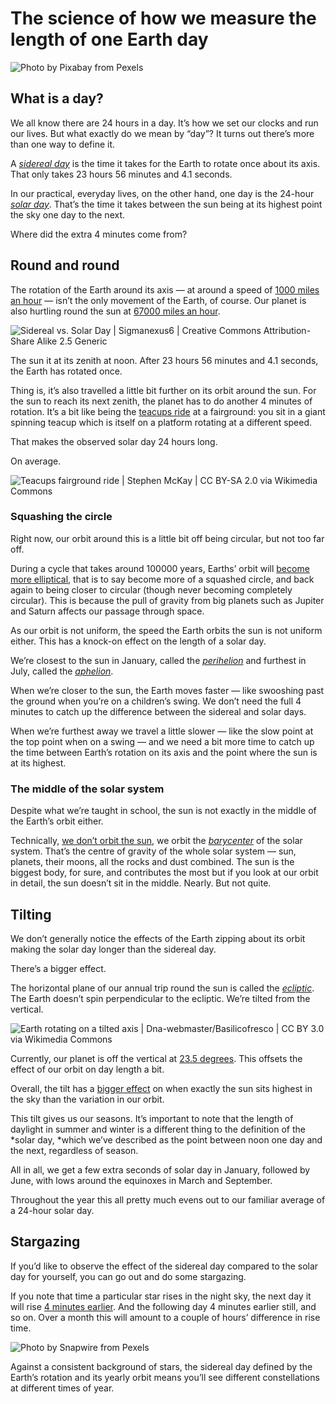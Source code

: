 # The science of how we measure the length of one Earth day

![Photo by [Pixabay](https://www.pexels.com/@pixabay?utm_content=attributionCopyText&utm_medium=referral&utm_source=pexels) from [Pexels](https://www.pexels.com/photo/earth-space-universe-globe-41953/?utm_content=attributionCopyText&utm_medium=referral&utm_source=pexels)](https://d43fweuh3sg51.cloudfront.net/media/assets/buac18-vid-earthrotation-poster.png)

## What is a day?

We all know there are 24 hours in a day. It’s how we set our clocks and run our lives. But what exactly do we mean by “day”? It turns out there’s more than one way to define it.

A [*sidereal day*](https://www.merriam-webster.com/dictionary/sidereal%20day) is the time it takes for the Earth to rotate once about its axis. That only takes 23 hours 56 minutes and 4.1 seconds.

In our practical, everyday lives, on the other hand, one day is the 24-hour [*solar day*](https://www.merriam-webster.com/dictionary/solar%20day). That’s the time it takes between the sun being at its highest point the sky one day to the next.

Where did the extra 4 minutes come from?

## Round and round

The rotation of the Earth around its axis — at around a speed of [1000 miles an hour](https://www.scientificamerican.com/article/how-fast-is-the-earth-mov/) — isn’t the only movement of the Earth, of course. Our planet is also hurtling round the sun at [67000 miles an hour](https://www.scientificamerican.com/article/how-fast-is-the-earth-mov/).

![Sidereal vs. Solar Day | [Sigmanexus6](https://commons.wikimedia.org/wiki/User:Sigmanexus6~commonswiki) | [Creative Commons](https://en.wikipedia.org/wiki/en:Creative_Commons) [Attribution-Share Alike 2.5 Generic](https://creativecommons.org/licenses/by-sa/2.5/deed.en)](https://cdn-images-1.medium.com/max/2000/1*6Ujl9NitUo1sESi4sN05mw.png)


The sun it at its zenith at noon. After 23 hours 56 minutes and 4.1 seconds, the Earth has rotated once.

Thing is, it’s also travelled a little bit further on its orbit around the sun. For the sun to reach its next zenith, the planet has to do another 4 minutes of rotation. It’s a bit like being the [teacups ride](https://en.wikipedia.org/wiki/Teacups) at a fairground: you sit in a giant spinning teacup which is itself on a platform rotating at a different speed.

That makes the observed solar day 24 hours long.

On average.

![Teacups fairground ride | [Stephen McKay](https://www.geograph.org.uk/profile/1621) | [CC BY-SA 2.0](https://creativecommons.org/licenses/by-sa/2.0/) via Wikimedia Commons](https://cdn-images-1.medium.com/max/2000/1*cUNz8i1fRq2TxjmyKRaM3w.jpeg)

### Squashing the circle

Right now, our orbit around this is a little bit off being circular, but not too far off.

During a cycle that takes around 100000 years, Earths’ orbit will [become more elliptical](https://climate.nasa.gov/news/2948/milankovitch-orbital-cycles-and-their-role-in-earths-climate/), that is to say become more of a squashed circle, and back again to being closer to circular (though never becoming completely circular). This is because the pull of gravity from big planets such as Jupiter and Saturn affects our passage through space.

As our orbit is not uniform, the speed the Earth orbits the sun is not uniform either. This has a knock-on effect on the length of a solar day.

We’re closest to the sun in January, called the [*perihelion*](https://www.merriam-webster.com/dictionary/perihelion) and furthest in July, called the [*aphelion*](https://www.merriam-webster.com/dictionary/aphelion).

When we’re closer to the sun, the Earth moves faster — like swooshing past the ground when you’re on a children’s swing. We don’t need the full 4 minutes to catch up the difference between the sidereal and solar days.

When we’re furthest away we travel a little slower — like the slow point at the top point when on a swing — and we need a bit more time to catch up the time between Earth’s rotation on its axis and the point where the sun is at its highest.

### The middle of the solar system

Despite what we’re taught in school, the sun is not exactly in the middle of the Earth’s orbit either.

Technically, [we don’t orbit the sun](https://www.inverse.com/science/center-of-solar-system), we orbit the [*barycenter*](https://spaceplace.nasa.gov/barycenter/en/) of the solar system. That’s the centre of gravity of the whole solar system — sun, planets, their moons, all the rocks and dust combined. The sun is the biggest body, for sure, and contributes the most but if you look at our orbit in detail, the sun doesn’t sit in the middle. Nearly. But not quite.

## Tilting

We don’t generally notice the effects of the Earth zipping about its orbit making the solar day longer than the sidereal day.

There’s a bigger effect.

The horizontal plane of our annual trip round the sun is called the [*ecliptic*](https://www.britannica.com/science/ecliptic). The Earth doesn’t spin perpendicular to the ecliptic. We’re tilted from the vertical.

![Earth rotating on a tilted axis | Dna-webmaster/Basilicofresco | [CC BY 3.0](https://creativecommons.org/licenses/by/3.0) via Wikimedia Commons](https://cdn-images-1.medium.com/max/2000/1*Yr2-FlsYW8eZM416kj9LWA.png)

Currently, our planet is off the vertical at [23.5 degrees](https://earthobservatory.nasa.gov/features/Milankovitch/milankovitch_2.php). This offsets the effect of our orbit on day length a bit.

Overall, the tilt has a [bigger effect](https://explainingscience.org/2015/08/24/september-18-the-shortest-day/) on when exactly the sun sits highest in the sky than the variation in our orbit.

This tilt gives us our seasons. It’s important to note that the length of daylight in summer and winter is a different thing to the definition of the *solar day, *which we’ve described as the point between noon one day and the next, regardless of season.

All in all, we get a few extra seconds of solar day in January, followed by June, with lows around the equinoxes in March and September.

Throughout the year this all pretty much evens out to our familiar average of a 24-hour solar day.

## Stargazing

If you’d like to observe the effect of the sidereal day compared to the solar day for yourself, you can go out and do some stargazing.

If you note that time a particular star rises in the night sky, the next day it will rise [4 minutes earlier](https://earthsky.org/astronomy-essentials/what-is-sidereal-time). And the following day 4 minutes earlier still, and so on. Over a month this will amount to a couple of hours’ difference in rise time.

![Photo by [Snapwire](https://www.pexels.com/@snapwire?utm_content=attributionCopyText&utm_medium=referral&utm_source=pexels) from [Pexels](https://www.pexels.com/photo/person-sky-silhouette-night-32237/?utm_content=attributionCopyText&utm_medium=referral&utm_source=pexels)](https://cdn-images-1.medium.com/max/11230/1*l9MnYCTJxvWOOG1Kzc2xEQ.jpeg)

Against a consistent background of stars, the sidereal day defined by the Earth’s rotation and its yearly orbit means you’ll see different constellations at different times of year.